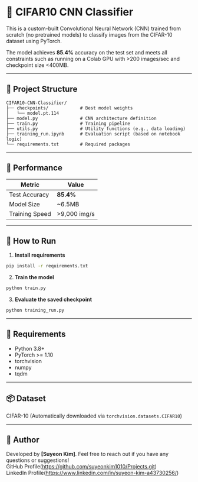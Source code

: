 # 🧠 CIFAR10 CNN Classifier

This is a custom-built Convolutional Neural Network (CNN) trained from scratch (no pretrained models) to classify images from the CIFAR-10 dataset using PyTorch.

The model achieves **85.4%** accuracy on the test set and meets all constraints such as running on a Colab GPU with >200 images/sec and checkpoint size <400MB.

---

## 📁 Project Structure

```
CIFAR10-CNN-Classifier/
├── checkpoints/            # Best model weights
│   └── model.pt.114
├── model.py                # CNN architecture definition
├── train.py                # Training pipeline
├── utils.py                # Utility functions (e.g., data loading)
├── training_run.ipynb      # Evaluation script (based on notebook logic)
└── requirements.txt        # Required packages
```

---

## 🧪 Performance

| Metric         | Value        |
|----------------|--------------|
| Test Accuracy  | **85.4%**    |
| Model Size     | ~6.5MB       |
| Training Speed | >9,000 img/s |

---

## 🚀 How to Run

1. **Install requirements**
```bash
pip install -r requirements.txt
```

2. **Train the model**
```bash
python train.py
```

3. **Evaluate the saved checkpoint**
```bash
python training_run.py
```

---

## 🔧 Requirements

- Python 3.8+
- PyTorch >= 1.10
- torchvision
- numpy
- tqdm

---

## 📦 Dataset

CIFAR-10 (Automatically downloaded via `torchvision.datasets.CIFAR10`)

---

## 🐝 Author
Developed by **[Suyeon Kim]**. Feel free to reach out if you have any questions or suggestions!  
GitHub Profile(https://github.com/suyeonkim1010/Projects.git)  
LinkedIn Profile(https://www.linkedin.com/in/suyeon-kim-a43730256/) 
